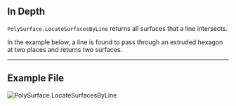 ## In Depth
`PolySurface.LocateSurfacesByLine` returns all surfaces that a line intersects.

In the example below, a line is found to pass through an extruded hexagon at two places and returns two surfaces.

___
## Example File

![PolySurface.LocateSurfacesByLine](./Autodesk.DesignScript.Geometry.PolySurface.LocateSurfacesByLine_img.jpg)
